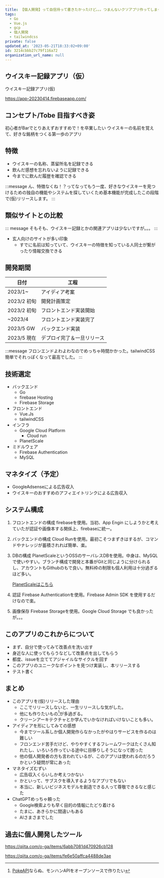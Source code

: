 ```yaml
---
title: 【個人開発】って自信持って書きたかったけど。。。つまんないクソアプリ作ってしまった
tags:
  - Go
  - Vue.js
  - gcp
  - 個人開発
  - tailwindcss
private: false
updated_at: '2023-05-21T18:33:02+09:00'
id: 3214cbbb27c79f116a72
organization_url_name: null
---
```

## ウイスキー記録アプリ（仮）

ウイスキー記録アプリ(仮)

https://app-20230414.firebaseapp.com/

## コンセプト/Tobe 目指すべき姿

初心者がBarでとりあえずおすすめで！を卒業したい
ウイスキーの名前を覚えて、好きな銘柄をつくる第一歩のアプリ

## 特徴

- ウイスキーの名称、蒸留所名を記録できる
- 飲んだ感想を忘れないように記録できる
- 今までに飲んだ履歴を確認できる

:::message
ん、特徴なくね！？ってなってもう一度、好きなウイスキーを見つけるための独自の機能やシステムを探していくため基本機能が完成したこの段階で(仮)リリースします。
:::

## 類似サイトとの比較

::: message
そもそも、ウイスキー記録とかの関連アプリは少ないですが。。。
:::

- 玄人向けのサイトが多い印象
  - すでに名前は知っていて、ウイスキーの特徴を知っている人同士が繋がったり情報交換できる

## 開発期間

|日付|工程|
|----|----|
|2023/1~|アイディア考案|
|2023/2 初旬|開発計画策定|
|2023/2 初旬|フロントエンド実装開始|
|~2023/4|フロントエンド実装完了|
|2023/5 GW|バックエンド実装|
|2023/5 現在|デプロイ完了＆一旦リリース|

:::message
フロンエンドよわよわなのでめっちゃ時間かかった。tailwindCSS簡単でそれっぽくなって最高でした。
:::

## 技術選定

- バックエンド
  - Go
  - firebase Hosting
  - Firebase Storage
- フロントエンド
  - Vue.Js
  - tailwindCSS
- インフラ
  - Google Cloud Platform
    - Cloud run
  - PlanetScale
- ミドルウェア
  - Firebase Authentication
  - MySQL

## マネタイズ（予定）

- GoogleAdsenseによる広告収入
- ウイスキーのおすすめのアフィエイトリンクによる広告収入


## システム構成

1. フロントエンドの構成
    firebaseを使用。当初、App Engin にしようかと考えていたが認証や画像本する関係上、firebaseに統一。
2. バックエンドの構成
    Cloud Runを使用。最初こそつまずきはするが、コマンドやナレッジが蓄積されれば簡単、楽。
3. DBの構成
    PlanetScaleというOSSのサーバレスDBを使用。中身は、MySQLで使いやすい。ブランチ構成で開発と本番がGitと同じように分けられるし、アカウントもGithubのもで良い。無料枠の制限も個人利用は十分過ぎるほど多い。

    [PlanetScaleはこちら](https://planetscale.com/)

4. 認証
    Firebase Authenticationを使用。Firebase Admin SDK を使用するだけなので楽。

5. 画像保存
    Firebase Storageを使用。Google Cloud Storage でも良かったが。。。

## このアプリのこれからについて

- まず、自分で使ってみて改善点を洗い出す
- 身近な人に使ってもらうなどして改善点を出してもらう
- 都度、issueを立ててアジャイルなサイクルを回す
- このアプリのユニークなポイントを見つけ実装し、本リリースする
- テスト書く

## まとめ

- このアプリを(仮)リリースした理由
  - ここでリリースしないと、一生リリースしな気がした。
  - 他にも作りたいもの[^1]が多過ぎる。
  - クリーンアーキテクチャとか学んでいかなければいけないことも多い。
- アイディアを形にしてみての感想
  - 今までツール系しか個人開発作らなかったがやはりサービスを作るのは難しい
  - フロンエンド苦手だけど、やりやすくするフレームワークはたくさん知れたし、いろいろ作っている途中に目移りしそうになって困った
  - 他の個人開発者の方も言われているが、このアプリは使われるのだろうかという疑問が常にあった
- マネタイズむずい
  - 広告収入くらいしか考えつかない
  - かといって、サブスクを導入するようなアプリでもない
  - 本当に、新しいビジネスモデルを創造できる人って尊敬できるなと感じた
- ChatGPTめっちゃ頼った
  - Google検索よりも早く目的の情報にたどり着ける
  - たまに、あきらかに間違いもある
  - AIさまさまでした

[^1]: [PokeAPI](https://pokeapi.co/)ならぬ、モンハンAPIをオープンソースで作りたい

## 過去に個人開発したツール

https://qiita.com/o-ga/items/6abb7081d470926cb128

https://qiita.com/o-ga/items/fe6e50affca4488de3ae
